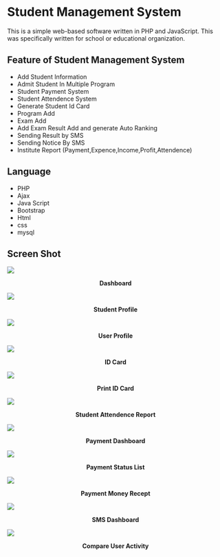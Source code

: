 # Student Management System

This is a simple web-based software written in PHP and JavaScript. This was specifically written for school or educational organization. 

Feature of Student Management System
-----------------------------
- Add Student Information
- Admit Student In Multiple Program
- Student Payment System
- Student Attendence System
- Generate Student Id Card
- Program Add
- Exam Add
- Add Exam Result Add and generate Auto Ranking
- Sending Result by SMS
- Sending Notice By SMS
- Institute Report (Payment,Expence,Income,Profit,Attendence)

Language
-----------------------
- PHP
- Ajax
- Java Script
- Bootstrap
- Html
- css
- mysql

Screen Shot
-----------------------
<img src="https://raw.githubusercontent.com/amirhamza05/Student-Management-System/master/meterial/dashboard.PNG">
<p align="center"><b>Dashboard</b></p>
<img src="https://raw.githubusercontent.com/amirhamza05/Student-Management-System/master/meterial/student_profile.PNG">
<p align="center"><b>Student Profile</b></p>
<img src="https://raw.githubusercontent.com/amirhamza05/Student-Management-System/master/meterial/user_profile.PNG">
<p align="center"><b>User Profile</b></p>
<img src="https://raw.githubusercontent.com/amirhamza05/Student-Management-System/master/meterial/id_card.PNG">
<p align="center"><b>ID Card</b></p>
<img src="https://raw.githubusercontent.com/amirhamza05/Student-Management-System/master/meterial/print_id_card.PNG">
<p align="center"><b>Print ID Card</b></p>
<img src="https://raw.githubusercontent.com/amirhamza05/Student-Management-System/master/meterial/monthly_attendence_report.PNG">
<p align="center"><b>Student Attendence Report</b></p>
<img src="https://raw.githubusercontent.com/amirhamza05/Student-Management-System/master/meterial/payment_dashboard.PNG">
<p align="center"><b>Payment Dashboard</b></p>
<img src="https://raw.githubusercontent.com/amirhamza05/Student-Management-System/master/meterial/payment_status_list.PNG">
<p align="center"><b>Payment Status List</b></p>
<img src="https://raw.githubusercontent.com/amirhamza05/Student-Management-System/master/meterial/payment_money_recept.PNG">
<p align="center"><b>Payment Money Recept</b></p>
<img src="https://raw.githubusercontent.com/amirhamza05/Student-Management-System/master/meterial/sms_dashboard.PNG">
<p align="center"><b>SMS Dashboard</b></p>
<img src="https://raw.githubusercontent.com/amirhamza05/Student-Management-System/master/meterial/compare_user_activity_data.PNG">
<p align="center"><b>Compare User Activity</b></p>



